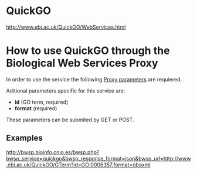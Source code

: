 # QuickGO #
http://www.ebi.ac.uk/QuickGO/WebServices.html

# How to use QuickGO through the Biological Web Services Proxy #

In order to use the service the following [Proxy parameters](http://code.google.com/p/bwsproxy/wiki/parameters) are requiered.

Aditional parameters specific for this service are:

  * **id** (GO term, required)
  * **format** (required)

These parameters can be submited by GET or POST.

## Examples ##

http://bwsp.bioinfo.cnio.es/bwsp.php?bwsp_service=quickgo&bwsp_response_format=json&bwsp_url=http://www.ebi.ac.uk/QuickGO/GTerm?id=GO:0006357,format=oboxml